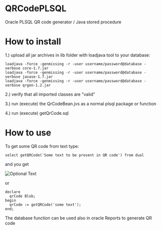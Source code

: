 # QRCodePLSQL
Oracle PLSQL QR code generator / Java stored procedure 

# How to install
1.) upload all jar archives in lib folder with loadjava tool to your database:

```
loadjava -force -genmissing -r -user username/password@database -verbose core-1.7.jar
loadjava -force -genmissing -r -user username/password@database -verbose javase-1.7.jar
loadjava -force -genmissing -r -user username/password@database -verbose qrgen-1.2.jar
```

2.) verify that all imported classes are "valid"

3.) run (execute) the  QrCodeBean.jvs as a normal plsql package or function

4.) run (execute) getQrCode.sql


# How to use
To get some QR code from text type:

`select getQRCode('Some text to be present in QR code') from dual`

and you get

![Optional Text](qrcode.gif)

or

```
declare
  qrCode Blob;
begin
  qrCode := getQRCode('some text');
end;
```

The database function can be used also in oracle Reports to generate QR code
